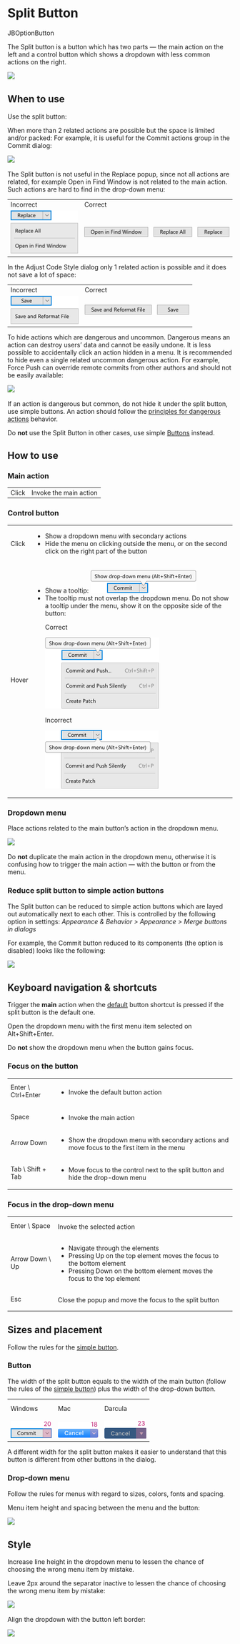 <!-- Copyright 2000-2024 JetBrains s.r.o. and contributors. Use of this source code is governed by the Apache 2.0 license. -->

# Split Button

<tldr>
JBOptionButton
</tldr>

The Split button is a button which has two parts — the main action on the left and a control button which shows a dropdown with less common actions on the right.

![](button-and-dropdown-menu.png)

## When to use

<p>Use the split button:</p>

When more than 2 related actions are possible but the space is limited and/or packed:
For example, it is useful for the Commit actions group in the Commit dialog:

![](button-and-dropdown-menu.png)

<p>The Split button is not useful in the Replace popup, since not all actions are related, for example Open in Find Window is not related to the main action. Such actions are hard to find in the drop-down menu:</p>

<table>
<tr>
<td>Incorrect</td>
<td>Correct</td>
</tr>
<tr>
<td>
<img src="../../../images/ui/split_button/not-related-incorrect.png"/>
</td>
<td>
<img src="../../../images/ui/split_button/not-related.png"/></td>
</tr>

</table>

<p>In the Adjust Code Style dialog only 1 related action is possible and it does not save a lot of space:</p>
<table>
<tr>
<td>Incorrect</td>
<td>Correct</td>
</tr>
<tr>
<td>
<img src="../../../images/ui/split_button/space-not-limited-incorrect.png"/>
</td>
<td>
<img src="../../../images/ui/split_button/space-not-limited.png"/></td>
</tr>

</table>

To hide actions which are dangerous and uncommon. Dangerous means an action can destroy users’ data and cannot be easily undone. It is less possible to accidentally click an action hidden in a menu.  It is recommended to hide even a single related uncommon dangerous action.
For example, Force Push can override remote commits from other authors and should not be easily available:

![](dangerous.png)

<p>If an action is dangerous but common, do not hide it under the split button, use simple buttons. An action should follow the <a href="dangerous_actions.md">principles for dangerous actions</a> behavior.</p>

Do **not** use the Split Button in other cases, use simple [Buttons](button.topic) instead.

## How to use

### Main action

<table style="none">
  <tr>
    <td>Click</td>
    <td>Invoke the main action</td>
  </tr>
</table>


### Control button

<table style="none">
  <tr>
    <td>Click</td>
    <td>
        <ul>
            <li>Show a dropdown menu with secondary actions</li>
            <li>Hide the menu on clicking outside the menu, or on the second click on the right part of the button</li>
        </ul>
    </td>
  </tr>
  <tr>
    <td>Hover</td>
    <td>
        <ul>
            <li>Show a tooltip:
                <img src="../../../images/ui/split_button/tooltip-button.png" /></li>
            <li>
                The tooltip must not overlap the dropdown menu. Do not show a tooltip under the menu, show it on the opposite side of the button:
                <p>Correct</p>
                <img src="../../../images/ui/split_button/tooltip-correct.png" />
                <p>Incorrect</p>
                <img src="../../../images/ui/split_button/tooltip-incorrect.png" />
            </li>
        </ul>
    </td>
  </tr>
</table>


### Dropdown menu

Place actions related to the main button’s action in the dropdown menu.

![](dropdown-menu.png)

Do **not** duplicate the main action in the dropdown menu, otherwise it is confusing how to trigger the main action — with the button or from the menu.

### Reduce split button to simple action buttons

The Split button can be reduced to simple action buttons which are layed out automatically next to each other. This is controlled by the following option in settings:
_Appearance & Behavior > Appearance > Merge buttons in dialogs_

<p>For example, the Commit button reduced to its components (the option is disabled) looks like the following:</p>

![](reduced.png)

## Keyboard navigation & shortcuts

Trigger the **main** action when the [default](button.topic#default) button shortcut is pressed if the split button is the default one.

Open the dropdown menu with the first menu item selected on <shortcut>Alt+Shift+Enter</shortcut>.

Do **not** show the dropdown menu when the button gains focus.

### Focus on the button

<table style="none">
  <tr>
    <td><p style="margin-top:10px"><shortcut>Enter \ Ctrl+Enter</shortcut></p></td>
    <td><ul><li>Invoke the default button action</li></ul></td>
  </tr>
  <tr>
    <td><p style="margin-top:10px"><shortcut>Space</shortcut></p></td>
    <td><ul><li>Invoke the main action</li></ul></td>
  </tr>
  <tr>
    <td><p style="margin-top:10px"><shortcut>Arrow Down</shortcut></p></td>
    <td><ul><li>Show the dropdown menu with secondary actions and move focus to the first item in the menu</li></ul></td>
  </tr>
  <tr>
    <td><p style="margin-top:10px"><shortcut>Tab \ Shift + Tab</shortcut></p></td>
    <td><ul><li>Move focus to the control next to the split button and hide the drop-down menu</li></ul></td>
  </tr>
</table>


### Focus in the drop-down menu

<table style="none">
  <tr>
    <td><p style="margin-top:10px"><shortcut>Enter \ Space</shortcut></p></td>
    <td>Invoke the selected action</td>
  </tr>
  <tr>
    <td><p style="margin-top:10px"><shortcut>Arrow Down \ Up</shortcut></p></td>
    <td>
        <ul>
            <li>Navigate through the elements</li>
            <li>Pressing Up on the top element moves the focus to the bottom element</li>
            <li>Pressing Down on the bottom element moves the focus to the top element</li>
        </ul>
    </td>
  </tr>
  <tr>
    <td><p style="margin-top:10px"><shortcut>Esc</shortcut></p></td>
    <td>Close the popup and move the focus to the split button</td>
  </tr>
</table>

## Sizes and placement
Follow the rules for the [simple button](button.topic#sizes-and-placement).

### Button

The width of the split button equals to the width of the main button (follow the rules of the [simple button](button.topic)) plus the width of the drop-down button.

<table>
  <tr>
    <td><p style="margin-top:10px">Windows</p></td>
    <td><p style="margin-top:10px">Mac</p></td>
    <td><p style="margin-top:10px">Darcula</p></td>
  </tr>
  <tr>
    <td><img src="../../../images/ui/split_button/win-button-size.png" /></td>
    <td><img src="../../../images/ui/split_button/mac-sizes.png" /></td>
    <td><img src="../../../images/ui/split_button/darcula-sizes.png" /></td>
  </tr>
</table>


A different width for the split button makes it easier to understand that this button is different from other buttons in the dialog.

### Drop-down menu

Follow the rules for menus with regard to sizes, colors, fonts and spacing.

Menu item height and spacing between the menu and the button:

![](button-and-dropdown-sizes.png)


## Style

Increase line height in the dropdown menu to lessen the chance of choosing the wrong menu item by mistake.

Leave 2px around the separator inactive to lessen the chance of choosing the wrong menu item by mistake:

![](selected.png)

Align the dropdown with the button left border:

![](alignment.png)

